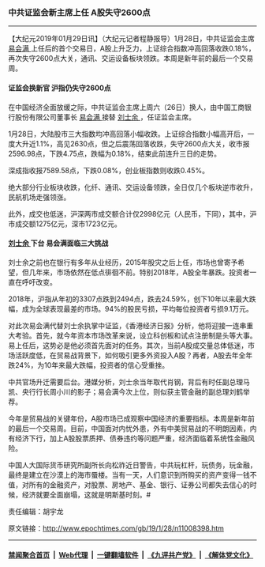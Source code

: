### 中共证监会新主席上任 A股失守2600点
------------------------

<p>
 【大纪元2019年01月29日讯】（大纪元记者程静报导）1月28日，中共证监会主席
 <a href="http://www.epochtimes.com/gb/tag/%E6%98%93%E4%BC%9A%E6%BB%A1.html">
  易会满
 </a>
 上任后的首个交易日，A股上升乏力，上证综合指数冲高回落收跌0.18%，再次失守2600点大关，通讯、交运设备板块领跌。本周是新年前的最后一个交易周。
</p>
<h4>
 证监会换新官 沪指仍失守2600点
</h4>
<p>
 在中国经济全面放缓之际，中共证监会主席上周六（26日）换人，由中国工商银行股份有限公司董事长
 <a href="http://www.epochtimes.com/gb/tag/%E6%98%93%E4%BC%9A%E6%BB%A1.html">
  易会满
 </a>
 接替
 <a href="http://www.epochtimes.com/gb/tag/%E5%88%98%E5%A3%AB%E4%BD%99.html">
  刘士余
 </a>
 ，任证监会主席。
</p>
<p>
 1月28日，大陆股市三大指数均冲高回落小幅收跌。上证综合指数小幅高开后，一度大升近1.1%，高见2630点，但之后震荡回落收跌，失守2600点大关，收市报2596.98点，下跌4.75点，跌幅为0.18%，结束此前连升三日的走势。
</p>
<p>
 深成指收报7589.58点，下跌0.08%，创业板指数则收跌0.45%。
</p>
<p>
 绝大部分行业板块收跌，化纤、通讯、交运设备领跌，全日仅几个板块逆市收升，民航机场走强领涨。
</p>
<p>
 此外，成交也低迷，沪深两市成交额合计仅2998亿元（人民币，下同），其中，沪市成交额1275亿元，深市1723亿元。
</p>
<h4>
 <a href="http://www.epochtimes.com/gb/tag/%E5%88%98%E5%A3%AB%E4%BD%99.html">
  刘士余
 </a>
 下台 易会满面临三大挑战
</h4>
<p>
 刘士余之前也在银行有多年从业经历，2015年股灾之后上任，市场也曾寄予希望，但几年来，市场依然在低点徘徊不前。特别2018年，A股全年暴跌。投资者一直在呼吁改变。
</p>
<p>
 2018年，沪指从年初的3307点跌到2494点，跌去24.59%，创下10年以来最大跌幅，成为全球表现最差的市场。94%的股民亏损，平均每位投资者亏损9.1万元。
</p>
<p>
 对此次易会满代替刘士余执掌中证监，《香港经济日报》分析，他将迎接一连串重大考验。首先，就今年资本市场改革来说，设立科创板和试点注册制是头等大事。易上任后，这势必是他必须首先面对的任务。其次，当前A股成交量总体低迷，市场活跃度低，在贸易战背景下，如何吸引更多外资投入A股？再者，A股去年全年跌24%，为10年来最大跌幅，投资者的信心受重挫。
</p>
<p>
 中共官场升迁需要后台。港媒分析，刘士余当年取代肖钢，背后有时任副总理马凯、央行行长周小川的影子；易会满今次上位，则似获主管金融的副总理刘鹤举荐。
</p>
<p>
 今年是贸易战的关键年份，A股市场已成观察中国经济的重要指标。本周是新年前的最后一个交易周。目前，中国面对内忧外患，外有中美贸易战的不明朗因素，内有经济下行，加上A股股票质押、债券违约等问题严重，经济面临着系统性金融风险。
</p>
<p>
 中国人大国际货币研究所副所长向松祚近日警告，中共玩杠杆，玩债务，玩金融，最终是建立在沙漠上的海市蜃楼。当有一天，人们意识到所购买的资产变得一钱不值，对所有的金融资产，对股票、房地产、基金、银行、证券公司都失去信心的时候，经济就要全面崩塌，这就是明斯基时刻。#
</p>
<p>
 责任编辑：胡宇龙
</p>

原文链接：http://www.epochtimes.com/gb/19/1/28/n11008398.htm


------------------------
#### [禁闻聚合首页](https://github.com/gfw-breaker/banned-news/blob/master/README.md) &nbsp;|&nbsp; [Web代理](https://github.com/gfw-breaker/open-proxy/blob/master/README.md) &nbsp;|&nbsp; [一键翻墙软件](https://github.com/gfw-breaker/nogfw/blob/master/README.md) &nbsp;|&nbsp; [《九评共产党》](https://github.com/gfw-breaker/9ping.md/blob/master/README.md#九评之一评共产党是什么) &nbsp;|&nbsp; [《解体党文化》](https://github.com/gfw-breaker/jtdwh.md/blob/master/README.md#绪论)